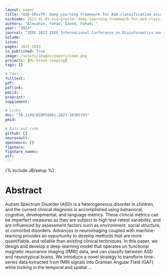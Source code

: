 ```yaml
---
layout: paper
title: "ASD-GResTM: Deep Learning Framework for ASD classification using Gramian Angular Field"
nickname: 2023-01-01-asd-grestm--deep-learning-framework-for-asd-classification-using-gramian-angular-field
authors: "Almuqhim, Fahad; Saeed, Fahad; "
year: "2023"
journal: "IEEE 2023 IEEE International Conference on Bioinformatics and Biomedicine (BIBM)"
volume: 
issue:
pages: 2837-2843
is_published: True
image: /assets/images/papers/ieee.png
projects: [ML-brain-imaging]
tags: []

# Text
fulltext:
pdf:
pdflink:
pmcid:
preprint: 
supplement:

# Links
doi: "10.1109/BIBM58861.2023.10385743"
pmid:

# Data and code
github: []
neurovault:
openneuro: []
figshare:
figshare_names:
osf:
---
```

{% include JB/setup %}

# Abstract

Autism Spectrum Disorder (ASD) is a heterogeneous disorder in children, and the current clinical diagnosis is accomplished using behavioral, cognitive, developmental, and language metrics. These clinical metrics can be imperfect measures as they are subject to high test-retest variability, and are influenced by assessment factors such as environment, social structure, or comorbid disorders. Advances in neuroimaging coupled with machine-learning provides an opportunity to develop methods that are more quantifiable, and reliable than existing clinical techniques. In this paper, we design and develop a deep-learning model that operates on functional magnetic resonance imaging (fMRI) data, and can classify between ASD and neurotypical brains. We introduce a novel strategy to transform time-series data extracted from fMRI signals into Gramian Angular Field (GAF) while locking in the temporal and spatial …
